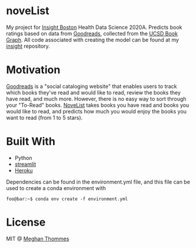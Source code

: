 # noveList
My project for [Insight Boston](http://www.insightboston.org/) Health Data Science 2020A. Predicts book ratings based on data from [Goodreads](https://www.goodreads.com/), collected from the [UCSD Book Graph](https://sites.google.com/eng.ucsd.edu/ucsdbookgraph/home?authuser=0). All code associated with creating the model can be found at my [insight](https://github.com/megthommes/insight) repository.

# Motivation
[Goodreads](https://www.goodreads.com/) is a "social cataloging website" that enables users to track which books they've read and would like to read, review the books they have read, and much more. However, there is no easy way to sort through your "To-Read" books. [NoveList](https://insight-novelist.herokuapp.com/) takes books you have read and books you would like to read, and predicts how much you would enjoy the books you want to read (from 1 to 5 stars).

# Built With
- Python
- [streamlit](https://www.streamlit.io/)
- [Heroku](https://www.heroku.com)

Dependencies can be found in the environment.yml file, and this file can be used to create a conda environment with
```console
foo@bar:~$ conda env create -f environment.yml
```

# License
MIT @ [Meghan Thommes](meghanthommes.com)
